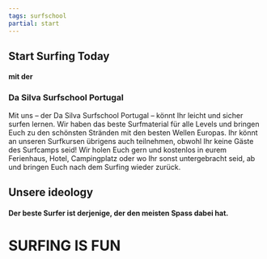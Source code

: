 ```yaml
---
tags: surfschool
partial: start
---
```


## Start Surfing Today

#### mit der

### Da Silva Surfschool Portugal

Mit uns – der Da Silva Surfschool Portugal – könnt Ihr leicht und sicher surfen lernen. Wir haben das beste Surfmaterial für alle Levels und bringen Euch zu den schönsten Stränden mit den besten Wellen Europas. Ihr könnt an unseren Surfkursen übrigens auch teilnehmen, obwohl Ihr keine Gäste des Surfcamps seid! Wir holen Euch gern und kostenlos in eurem Ferienhaus, Hotel, Campingplatz oder wo Ihr sonst untergebracht seid, ab und bringen Euch nach dem Surfing wieder zurück.

## Unsere ideology

#### Der beste Surfer ist derjenige, der den meisten Spass dabei hat.

# SURFING IS FUN

